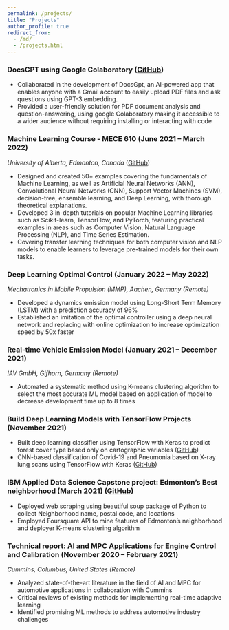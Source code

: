 ```yaml
---
permalink: /projects/
title: "Projects"
author_profile: true
redirect_from:
  - /md/
  - /projects.html
---
```


### DocsGPT using Google Colaboratory ([GitHub](https://github.com/Farhad-Davaripour/DocsGPT))

- Collaborated in the development of DocsGpt, an AI-powered app that enables anyone with a Gmail account to easily upload PDF files and ask questions using GPT-3 embedding.
- Provided a user-friendly solution for PDF document analysis and question-answering, using google Colaboratory making it accessible to a wider audience without requiring installing or interacting with code

### Machine Learning Course - MECE 610 (June 2021 – March 2022)

_University of Alberta, Edmonton, Canada_ ([GitHub](https://github.com/arminnorouzi/ML-developed_course))

- Designed and created 50+ examples covering the fundamentals of Machine Learning, as well as Artificial Neural Networks (ANN), Convolutional Neural Networks (CNN), Support Vector Machines (SVM), decision-tree, ensemble learning, and Deep Learning, with thorough theoretical explanations.
- Developed 3 in-depth tutorials on popular Machine Learning libraries such as Scikit-learn, TensorFlow, and PyTorch, featuring practical examples in areas such as Computer Vision, Natural Language Processing (NLP), and Time Series Estimation.
- Covering transfer learning techniques for both computer vision and NLP models to enable learners to leverage pre-trained models for their own tasks.

### Deep Learning Optimal Control (January 2022 – May 2022)

_Mechatronics in Mobile Propulsion (MMP), Aachen, Germany (Remote)_

- Developed a dynamics emission model using Long-Short Term Memory (LSTM) with a prediction accuracy of 96%
- Established an imitation of the optimal controller using a deep neural network and replacing with online optimization to increase optimization speed by 50x faster

### Real-time Vehicle Emission Model (January 2021 – December 2021)

_IAV GmbH, Gifhorn, Germany (Remote)_

- Automated a systematic method using K-means clustering algorithm to select the most accurate ML model based on application of model to decrease development time up to 8 times

### Build Deep Learning Models with TensorFlow Projects (November 2021)

- Built deep learning classifier using TensorFlow with Keras to predict forest cover type based only on cartographic variables ([GitHub](https://github.com/arminnorouzi/Forest-Cover-Type-Classification))
- CNN-based classification of Covid-19 and Pneumonia based on X-ray lung scans using TensorFlow with Keras ([GitHub](https://github.com/arminnorouzi/Covid19-classifier-X-rays))

### IBM Applied Data Science Capstone project: Edmonton’s Best neighborhood (March 2021) ([GitHub](https://github.com/arminnorouzi/IBM_DataScience_Projects))

- Deployed web scraping using beautiful soup package of Python to collect Neighborhood name, postal code, and locations
- Employed Foursquare API to mine features of Edmonton’s neighborhood and deployer K-means clustering algorithm

### Technical report: AI and MPC Applications for Engine Control and Calibration (November 2020 – February 2021)

_Cummins, Columbus, United States (Remote)_

- Analyzed state-of-the-art literature in the field of AI and MPC for automotive applications in collaboration with Cummins
- Critical reviews of existing methods for implementing real-time adaptive learning
- Identified promising ML methods to address automotive industry challenges
